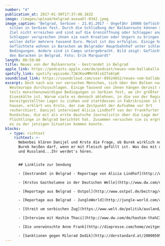 ```yaml
---
number: "4"
publication_at: 2017-01-30T17:37:48.163Z
image: /images/upload/belgrad-auswahl-0342.jpeg
image_caption: "Belgrad, Serbien - 21.01.2017 - Ungefähr 10000 Geflüchtete
  sitzen in Serbien fest. Durch die Schließung der Balkanroute können sie ihr
  Ziel nicht erreichen und sind auf die Grenzöffnung oder Schlepper angewiesen.
  Schlepper versprechen ihnen sie nach Kroatien oder Ungarn zu bringen und
  wollen dafür mehrere tausend Euro. Meist ist das erfolglos. Einige hundert
  Geflüchtete wohnen in Baracken am Belgrader Hauptbahnhof unter schlechten
  Bedingungen. Andere sind in Camps untergebracht. Bild zeigt: Geflüchtete in
  den Baracken in Belgrad. Foto: Erik Marquardt"
length: 00:59:00
title: Neues von der Balkanroute - Gestrandet in Belgrad
apple_link: https://podcasts.apple.com/de/podcast/neues-vom-ballaballa-balkan-episode-04-gestrandet-in/id1170436903?i=1000380546709
spotify_link: spotify:episode:7JWJKooMMnYAlsGITa6tpK
soundcloud_link: https://soundcloud.com/user-89524652/neues-vom-ballaballa-balkan-episode-04-gestrandet-in-belgrad-neues-von-der-ballaballa-balkanroute
excerpt: Doch nach wie vor versuchen Menschen, sich über den Balkan nach
  Westeuropa durchzuschlagen. Einige Tausend von ihnen hängen derzeit unter
  teils menschenunwürdigen Bedingungen in Serbien fest, wo ihr größter Feind die
  Eiseskälte ist. Warum viele es dennoch ablehnen, in die von der Regierung
  bereitgestellten Lager zu ziehen und stattdessen in Fabrikruinen in Belgrad
  hausen, erklärt uns Krsto, der zum Zeitpunkt der Aufnahme vor Ort
  recherchiert. Danijel interviewt Alicia Lindhoff von der Frankfurter
  Rundschau, die mit als erste deutsche Journalistin über die Lage der
  Flüchtlinge in Belgrad berichtet hat. Zusammen versuchen sie zu ergründen, wie
  es zu der jetzigen Situation kommen konnte.
blocks:
  - type: richtext
    richtext: >-
      Nebenbei klären Danijel und Krsto die Frage, ob Burek wirklich nur dann
      Burek heißen darf, wenn er mit Fleisch gefüllt ist. Was das mit dem Kosovo
      und Russland...Ihr werdet's hören.


      ## Linkliste zur Sendung

      - [Gestrandet in Belgrad - Reportage von Alicia Lindhof](http://www.fr-online.de/panorama/fluechtlinge-gestrandet-in-serbien,1472782,34992080.html)

      - [Krstos Gastkolumne in der Deutschen Welle](http://www.dw.com/de/dann-ist-das-nicht-mehr-mein-europa/a-37111308)

      - [Reportage aus Belgrad - Ostpol](http://www.ostpol.de/beitrag/4803-im-grossten-informellen-fluchtlingslager-europas)

      - [Reportage aus Belgrad - JungleWorld](http://jungle-world.com/artikel/2017/04/55615.html)

      - [Streit um serbischen Zug](https://www.welt.de/politik/ausland/article161249091/Wie-die-serbische-Fuehrung-mit-einem-Passagierzug-provoziert.html)

      - [Interview mit Hashim Thaci](http://www.dw.com/de/hashim-tha%C3%A7i-serbien-verteilt-waffen-im-norden-des-kosovo/a-37287107)

      - [Die unerwünschte Anne Frank](http://diepresse.com/home/zeitgeschichte/5158326/Kroatien_Die-unerwuenschte-Anne-Frank)

      - [Sanktionen gegen Milorad Dodik](http://derstandard.at/2000050910079/Washington-verhaengt-Sanktionen-gegen-Dodik)
---
```


